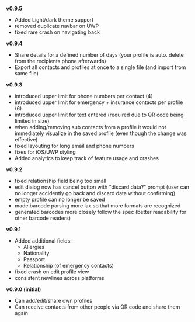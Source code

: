 **v0.9.5**

* Added Light/dark theme support
* removed duplicate navbar on UWP
* fixed rare crash on navigating back

**v0.9.4**

* Share details for a defined number of days (your profile is auto. delete from the recipients phone afterwards)
* Export all contacts and profiles at once to a single file (and import from same file)

**v0.9.3**

* introduced upper limit for phone numbers per contact (4)
* introduced upper limit for emergency + insurance contacts per profile (6)
* introduced upper limit for text entered (required due to QR code being limited in size)
* when adding/removing sub contacts from a profile it would not immediately visualize in the saved profile (even though the change was effective)
* fixed layouting for long email and phone numbers
* fixes for iOS/UWP styling
* Added analytics to keep track of feature usage and crashes

**v0.9.2**

* fixed relationship field being too small
* edit dialog now has cancel button with "discard data?" prompt (user can no longer accidently go back and discard data without confirming)
* empty profile can no longer be saved
* made barcode parsing more lax so that more formats are recognized
* generated barcodes more closely follow the spec (better readability for other barcode readers)

**v0.9.1**

* Added additional fields:
  * Allergies
  * Nationality
  * Passport
  * Relationship (of emergency contacts)
* fixed crash on edit profile view
* consistent newlines across platforms

**v0.9.0 (initial)**

* Can add/edit/share own profiles
* Can receive contacts from other people via QR code and share them again